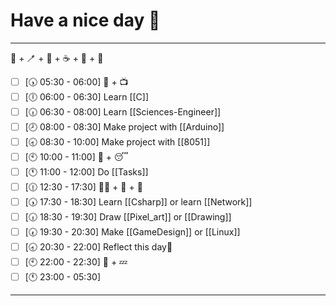 # Have a nice day 🍵
----
🔆 + 🪥 + 🥚 + ☕ + 💪 + 🚿  
- [ ] [🕠 05:30 - 06:00]
📰 + 📺                       
- [ ] [🕕 06:00 - 06:30]
Learn [[C]]                       
- [ ] [🕡 06:30 - 08:00]
Learn [[Sciences-Engineer]]       
- [ ] [🕗 08:00 - 08:30]
Make project with [[Arduino]]     
- [ ] [🕣 08:30 - 10:00]
Make project with [[8051]]
- [ ] [🕙 10:00 - 11:00]
🍖 + 😴                       
- [ ] [🕚 11:00 - 12:00]
Do [[Tasks]]                      
- [ ] [🕧 12:30 - 17:30]
🏋️‍♂️ + 🛀 + 🥦                  
- [ ] [🕠 17:30 - 18:30] 
Learn [[Csharp]] or learn [[Network]]  
- [ ] [🕡 18:30 - 19:30] 
Draw [[Pixel_art]] or [[Drawing]]      
- [ ] [🕢 19:30 - 20:30]
Make [[GameDesign]] or [[Linux]]       
- [ ] [🕣 20:30 - 22:00]
Reflect this day🤔           
- [ ] [🕙 22:00 - 22:30]
📖 + 💤                       
- [ ] [🕚 23:00 - 05:30] 
----
